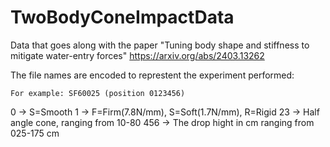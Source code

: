 # TwoBodyConeImpactData
Data that goes along with the paper "Tuning body shape and stiffness to mitigate water-entry forces" https://arxiv.org/abs/2403.13262 


The file names are encoded to represtent the experiment performed:

    For example: SF60025 (position 0123456)

0 -> S=Smooth
1 -> F=Firm(7.8N/mm), S=Soft(1.7N/mm), R=Rigid
23 -> Half angle cone, ranging from 10-80
456 -> The drop hight in cm ranging from 025-175 cm 
